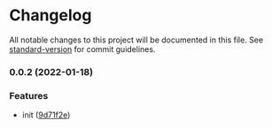 # Changelog

All notable changes to this project will be documented in this file. See [standard-version](https://github.com/conventional-changelog/standard-version) for commit guidelines.

### 0.0.2 (2022-01-18)

### Features

- init ([9d71f2e](https://github.com/Krivega/stats-peerconnection/commit/9d71f2e05fbdd1ea2f7b1a9152391588fc61c046))
